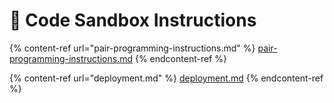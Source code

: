 # 📓 Code Sandbox Instructions

{% content-ref url="pair-programming-instructions.md" %}
[pair-programming-instructions.md](pair-programming-instructions.md)
{% endcontent-ref %}

{% content-ref url="deployment.md" %}
[deployment.md](deployment.md)
{% endcontent-ref %}
